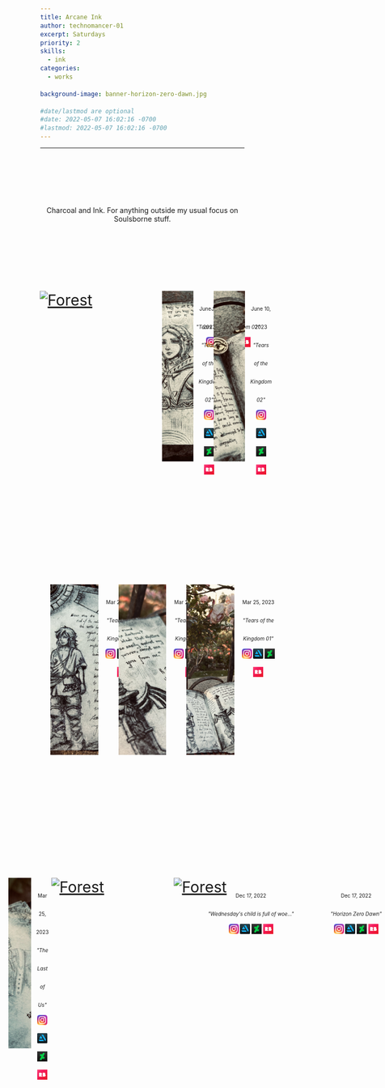 ```yaml
---
title: Arcane Ink
author: technomancer-01
excerpt: Saturdays
priority: 2
skills:
  - ink
categories:
  - works

background-image: banner-horizon-zero-dawn.jpg

#date/lastmod are optional
#date: 2022-05-07 16:02:16 -0700
#lastmod: 2022-05-07 16:02:16 -0700
---
```


---
<style>

    small{
    font-size: 10px;
  }
  .social-media-icons {
    width: 20px;
  }
  .centertext{  
    align: center;
    padding-top: 100px;
    padding-bottom: 100px;
  }
 
 .flex-container {
  display: flex;
  justify-content: center;
}

.flex-container > div {
  margin: auto;
  padding: 20px;
  font-size: 30px;
  display: grid;
  grid-template-columns: repeat(auto-fill,minmax(160px, 1fr));
}

div.gallery {
  /* border: 1px solid #ccc; */
  width: 60%;
  margin-bottom: 80px;

  height: 500px;
  display: flex;
  flex-direction: column;
  flex-wrap: wrap;
}
  .gallery >* {
        flex: 1 1 80px;
    }

div.gallery:hover {
  border: 1px solid #777;
}

div.main{
  /* background-color: red; */
  margin-left: auto;
  margin-right: auto;
  display: block;
  margin-bottom: 20px;
  margin-top: 20px;
}
div.main img{

  width: 70%;
  height: auto;
  margin-left: auto;
  margin-right: auto;
  display: block;
}


/* div.gallery img 

*/

.displayImage{
  /* width: 100%;
  height: auto; */
  width: 300px; 
  height: 337px;
  object-fit: cover;
  display: block;
  margin-left: auto;
  margin-right: auto;
}

div.desc {
  padding: 10px;
  text-align: center;
}

* {
  box-sizing: border-box;
}

.responsive {
  padding: 0 6px;
  float: left;
  width: 24.99999%;
}

 @media only screen and (max-width: 700px) {
  .responsive {
    width: 49.99999%;
    margin: 6px 0;
  }
}

@media only screen and (max-width: 500px) {
  .responsive {
    width: 80%;
  }
} 

.clearfix:after {
  content: "";
  display: table;
  clear: both;
}
</style>

<p class="centertext" align="center">
Charcoal and Ink. For anything outside my usual focus on Soulsborne stuff.
</p>




<!-- 3. -->
<div class="flex-container">


<div class="gallery">
  <a target="_blank" href="/images/arcaneink/2023-06-10-totk-zeldaother.jpeg" >
    <img class="displayImage" src="/images/arcaneink/2023-06-10-totk-zeldaother.jpeg"  alt="Forest" width="600" height="400">
  </a>
  
  <div class="desc"><small>June 10, 2023<br><i>"Tears of the Kingdom 02"</i><br>
 <a href="https://www.instagram.com/p/CtUiaKUP7RU/?igshid=ZWQyN2ExYTkwZQ=="><img class="social-media-icons" src="https://raw.githubusercontent.com/ErikaVasNormandy/erikavasnormandy.github.io/master/img/social-media-icons/social-media-icon-instagram.png"></a>
     <a href="https://www.artstation.com/artwork/5v1kXJ"><img class="social-media-icons" src="https://raw.githubusercontent.com/ErikaVasNormandy/erikavasnormandy.github.io/master/img/social-media-icons/social-media-icon-artstation.png"></a>
    <a href="https://www.deviantart.com/technomancer-01/art/Arcane-Ink-Tears-of-the-Kingdom-02-964412430
"><img class="social-media-icons" src="https://raw.githubusercontent.com/ErikaVasNormandy/erikavasnormandy.github.io/master/img/social-media-icons/social-media-icon-deviantart.png"></a>
    <a href="https://www.redbubble.com/people/technomancer-01/shop/"><img class="social-media-icons" src="https://raw.githubusercontent.com/ErikaVasNormandy/erikavasnormandy.github.io/master/img/social-media-icons/social-media-icon-redbubble.png"></a> </small></div>
</div>


<div class="gallery">
  <a target="_blank" href="/images/arcaneink/2023-06-10-totk-zeldaindividual.jpeg" >
    <img class="displayImage" src="/images/arcaneink/2023-06-10-totk-zeldaindividual.jpeg"  alt="Forest" width="600" height="400">
  </a>
  
  <div class="desc"><small>June 10, 2023<br><i>"Tears of the Kingdom 02"</i><br>
 <a href="https://www.instagram.com/p/CtUiaKUP7RU/?igshid=ZWQyN2ExYTkwZQ=="><img class="social-media-icons" src="https://raw.githubusercontent.com/ErikaVasNormandy/erikavasnormandy.github.io/master/img/social-media-icons/social-media-icon-instagram.png"></a>
     <a href="https://www.artstation.com/artwork/5v1kXJ"><img class="social-media-icons" src="https://raw.githubusercontent.com/ErikaVasNormandy/erikavasnormandy.github.io/master/img/social-media-icons/social-media-icon-artstation.png"></a>
    <a href="https://www.deviantart.com/technomancer-01/art/Arcane-Ink-Tears-of-the-Kingdom-02-964412430"><img class="social-media-icons" src="https://raw.githubusercontent.com/ErikaVasNormandy/erikavasnormandy.github.io/master/img/social-media-icons/social-media-icon-deviantart.png"></a>
    <a href="https://www.redbubble.com/people/technomancer-01/shop/"><img class="social-media-icons" src="https://raw.githubusercontent.com/ErikaVasNormandy/erikavasnormandy.github.io/master/img/social-media-icons/social-media-icon-redbubble.png"></a> </small></div>
</div>



<div class="gallery">
  <a target="_blank" href="/images/arcaneink/2023-06-10-totk-zeldafull.jpeg" >
    <img class="displayImage" src="/images/arcaneink/2023-06-10-totk-zeldafull.jpeg"  alt="Forest" width="600" height="400">
  </a>
  
  <div class="desc"><small>June 10, 2023<br><i>"Tears of the Kingdom 02"</i><br>
 <a href="https://www.instagram.com/p/CtUiaKUP7RU/?igshid=ZWQyN2ExYTkwZQ=="><img class="social-media-icons" src="https://raw.githubusercontent.com/ErikaVasNormandy/erikavasnormandy.github.io/master/img/social-media-icons/social-media-icon-instagram.png"></a>
     <a href="https://www.artstation.com/artwork/dKK3O3"><img class="social-media-icons" src="https://raw.githubusercontent.com/ErikaVasNormandy/erikavasnormandy.github.io/master/img/social-media-icons/social-media-icon-artstation.png"></a>
    <a href="https://www.deviantart.com/technomancer-01/art/Arcane-Ink-Tears-of-the-Kingdom-02-964412430
"><img class="social-media-icons" src="https://raw.githubusercontent.com/ErikaVasNormandy/erikavasnormandy.github.io/master/img/social-media-icons/social-media-icon-deviantart.png"></a>
    <a href="https://www.redbubble.com/people/technomancer-01/shop/"><img class="social-media-icons" src="https://raw.githubusercontent.com/ErikaVasNormandy/erikavasnormandy.github.io/master/img/social-media-icons/social-media-icon-redbubble.png"></a> </small></div>
</div>


</div>



<!-- 3. -->
<div class="flex-container">


<div class="gallery">
  <a target="_blank" href="/images/arcaneink/2023-05-027-TOTK-link.jpeg" >
    <img class="displayImage" src="/images/arcaneink/2023-05-027-TOTK-link.jpeg"  alt="Forest" width="600" height="400">
  </a>
  
  <div class="desc"><small>Mar 25, 2023<br><i>"Tears of the Kingdom 01"</i><br>
 <a href="https://www.instagram.com/p/CqN-sOorHWO/?igshid=Mzc1MmZhNjY="><img class="social-media-icons" src="https://raw.githubusercontent.com/ErikaVasNormandy/erikavasnormandy.github.io/master/img/social-media-icons/social-media-icon-instagram.png"></a>
     <a href="https://www.artstation.com/artwork/5v1kXJ"><img class="social-media-icons" src="https://raw.githubusercontent.com/ErikaVasNormandy/erikavasnormandy.github.io/master/img/social-media-icons/social-media-icon-artstation.png"></a>
    <a href="https://www.deviantart.com/technomancer-01/art/Arcane-Ink-Tears-of-the-Kingdom-02-964412430
"><img class="social-media-icons" src="https://raw.githubusercontent.com/ErikaVasNormandy/erikavasnormandy.github.io/master/img/social-media-icons/social-media-icon-deviantart.png"></a>
    <a href="https://www.redbubble.com/people/technomancer-01/shop/"><img class="social-media-icons" src="https://raw.githubusercontent.com/ErikaVasNormandy/erikavasnormandy.github.io/master/img/social-media-icons/social-media-icon-redbubble.png"></a> </small></div>
</div>


<div class="gallery">
  <a target="_blank" href="/images/arcaneink/2023-05-027-TOTK-sword.jpeg" >
    <img class="displayImage" src="/images/arcaneink/2023-05-027-TOTK-sword.jpeg"  alt="Forest" width="600" height="400">
  </a>
  
  <div class="desc"><small>Mar 25, 2023<br><i>"Tears of the Kingdom 01"</i><br>
 <a href="https://www.instagram.com/p/CqN-sOorHWO/?igshid=Mzc1MmZhNjY="><img class="social-media-icons" src="https://raw.githubusercontent.com/ErikaVasNormandy/erikavasnormandy.github.io/master/img/social-media-icons/social-media-icon-instagram.png"></a>
     <a href="https://www.artstation.com/artwork/5v1kXJ"><img class="social-media-icons" src="https://raw.githubusercontent.com/ErikaVasNormandy/erikavasnormandy.github.io/master/img/social-media-icons/social-media-icon-artstation.png"></a>
    <a href="https://www.deviantart.com/technomancer-01/art/Arcane-Ink-Tears-of-the-Kingdom-02-964412430"><img class="social-media-icons" src="https://raw.githubusercontent.com/ErikaVasNormandy/erikavasnormandy.github.io/master/img/social-media-icons/social-media-icon-deviantart.png"></a>
    <a href="https://www.redbubble.com/people/technomancer-01/shop/"><img class="social-media-icons" src="https://raw.githubusercontent.com/ErikaVasNormandy/erikavasnormandy.github.io/master/img/social-media-icons/social-media-icon-redbubble.png"></a> </small></div>
</div>



<div class="gallery">
  <a target="_blank" href="/images/arcaneink/2023-05-027-TOTK-full.jpeg" >
    <img class="displayImage" src="/images/arcaneink/2023-05-027-TOTK-full.jpeg"  alt="Forest" width="600" height="400">
  </a>
  
  <div class="desc"><small>Mar 25, 2023<br><i>"Tears of the Kingdom 01"</i><br>
 <a href="https://www.instagram.com/p/CqN-sOorHWO/?igshid=Mzc1MmZhNjY="><img class="social-media-icons" src="https://raw.githubusercontent.com/ErikaVasNormandy/erikavasnormandy.github.io/master/img/social-media-icons/social-media-icon-instagram.png"></a>
     <a href="https://www.artstation.com/artwork/dKK3O3"><img class="social-media-icons" src="https://raw.githubusercontent.com/ErikaVasNormandy/erikavasnormandy.github.io/master/img/social-media-icons/social-media-icon-artstation.png"></a>
    <a href="https://www.deviantart.com/technomancer-01/art/Arcane-Ink-Tears-of-the-Kingdom-02-964412430
"><img class="social-media-icons" src="https://raw.githubusercontent.com/ErikaVasNormandy/erikavasnormandy.github.io/master/img/social-media-icons/social-media-icon-deviantart.png"></a>
    <a href="https://www.redbubble.com/people/technomancer-01/shop/"><img class="social-media-icons" src="https://raw.githubusercontent.com/ErikaVasNormandy/erikavasnormandy.github.io/master/img/social-media-icons/social-media-icon-redbubble.png"></a> </small></div>
</div>

</div>

<!-- 2. -->
<div class="flex-container">



<div class="gallery">
  <a target="_blank" href="/images/arcaneink/2023-03-25-thelastofus.png" >
    <img class="displayImage" src="/images/arcaneink/2023-03-25-thelastofus.png"  alt="Forest" width="600" height="400">
  </a>
  
  <div class="desc"><small>Mar 25, 2023<br><i>"The Last of Us"</i><br>
 <a href="https://www.instagram.com/p/CqN-sOorHWO/?igshid=Mzc1MmZhNjY="><img class="social-media-icons" src="https://raw.githubusercontent.com/ErikaVasNormandy/erikavasnormandy.github.io/master/img/social-media-icons/social-media-icon-instagram.png"></a>
     <a href="https://www.artstation.com/artwork/dKK3O3"><img class="social-media-icons" src="https://raw.githubusercontent.com/ErikaVasNormandy/erikavasnormandy.github.io/master/img/social-media-icons/social-media-icon-artstation.png"></a>
    <a href="https://www.deviantart.com/technomancer-01/art/The-Last-of-Us-955137784"><img class="social-media-icons" src="https://raw.githubusercontent.com/ErikaVasNormandy/erikavasnormandy.github.io/master/img/social-media-icons/social-media-icon-deviantart.png"></a>
    <a href="https://www.redbubble.com/people/technomancer-01/shop/"><img class="social-media-icons" src="https://raw.githubusercontent.com/ErikaVasNormandy/erikavasnormandy.github.io/master/img/social-media-icons/social-media-icon-redbubble.png"></a> </small></div>
</div>




<div class="gallery">
  <a target="_blank" href="/images/banner-horizon-zero-dawn.jpg" >
    <img class="displayImage" src="/images/arcaneink/12-15-2022-april1.png"  alt="Forest" width="600" height="400">
  </a>
  
  <div class="desc"><small>Dec 17, 2022<br><i>"Wednesday's child is full of woe..."</i><br>
 <a href="https://www.instagram.com/p/Cl_tpurOTqD/?igshid=YmMyMTA2M2Y="><img class="social-media-icons" src="https://raw.githubusercontent.com/ErikaVasNormandy/erikavasnormandy.github.io/master/img/social-media-icons/social-media-icon-instagram.png"></a>
     <a href="https://www.artstation.com/artwork/b59Kqm"><img class="social-media-icons" src="https://raw.githubusercontent.com/ErikaVasNormandy/erikavasnormandy.github.io/master/img/social-media-icons/social-media-icon-artstation.png"></a>
    <a href="https://www.deviantart.com/technomancer-01/art/Erdtree-Burial-Watchdog-940526663"><img class="social-media-icons" src="https://raw.githubusercontent.com/ErikaVasNormandy/erikavasnormandy.github.io/master/img/social-media-icons/social-media-icon-deviantart.png"></a>
    <a href="https://www.redbubble.com/people/technomancer-01/shop/"><img class="social-media-icons" src="https://raw.githubusercontent.com/ErikaVasNormandy/erikavasnormandy.github.io/master/img/social-media-icons/social-media-icon-redbubble.png"></a> </small></div>
</div>





<div class="gallery">
  <a target="_blank" href="/images/banner-horizon-zero-dawn.jpg" >
    <img class="displayImage" src="/images/banner-horizon-zero-dawn.jpg"  alt="Forest" width="600" height="400">
  </a>
  
  <div class="desc"><small>Dec 17, 2022<br><i>"Horizon Zero Dawn"</i><br>
    <a href="https://www.instagram.com/p/Cl_tpurOTqD/?igshid=YmMyMTA2M2Y="><img class="social-media-icons" src="https://raw.githubusercontent.com/ErikaVasNormandy/erikavasnormandy.github.io/master/img/social-media-icons/social-media-icon-instagram.png"></a>
    <a href="https://www.artstation.com/artwork/b59Kqm"><img class="social-media-icons" src="https://raw.githubusercontent.com/ErikaVasNormandy/erikavasnormandy.github.io/master/img/social-media-icons/social-media-icon-artstation.png"></a>
    <a href="https://www.deviantart.com/technomancer-01/art/Erdtree-Burial-Watchdog-940526663"><img class="social-media-icons" src="https://raw.githubusercontent.com/ErikaVasNormandy/erikavasnormandy.github.io/master/img/social-media-icons/social-media-icon-deviantart.png"></a>
    <a href="https://www.redbubble.com/people/technomancer-01/shop/"><img class="social-media-icons" src="https://raw.githubusercontent.com/ErikaVasNormandy/erikavasnormandy.github.io/master/img/social-media-icons/social-media-icon-redbubble.png"></a> </small></div>
</div>

<!-- <div class="gallery">
  <a target="_blank" href="/images/satmorningsoulsborne/BloodborneTober2022/Week0-c.jpg">
    <img src="/images/satmorningsoulsborne/BloodborneTober2022/Week0-c.jpg" alt="Forest" width="600" height="400">
  </a>
  <div class="desc"></div> -->
<!-- </div> -->
<!-- </div> -->

